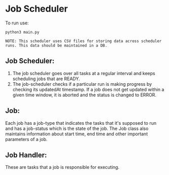 # Job Scheduler

To run use:
```
python3 main.py
```

`NOTE: This scheduler uses CSV files for storing data across scheduler runs. This data should be maintained in a DB.`

## Job Scheduler:

1. The job scheduler goes over all tasks at a regular interval and keeps scheduling jobs that are READY.
2. The job-scheduler checks if a particular run is making progress by checking its updatedAt
timestamp. If a job does not get updated within a given time window, it is aborted and the status is changed
to ERROR. 


## Job:
Each job has a job-type that indicates the tasks that it's supposed to run and has a job-status which is the
state of the job. The Job class also maintains information about start time, end time and other important
parameters of a job.


## Job Handler:
These are tasks that a job is responsible for executing.